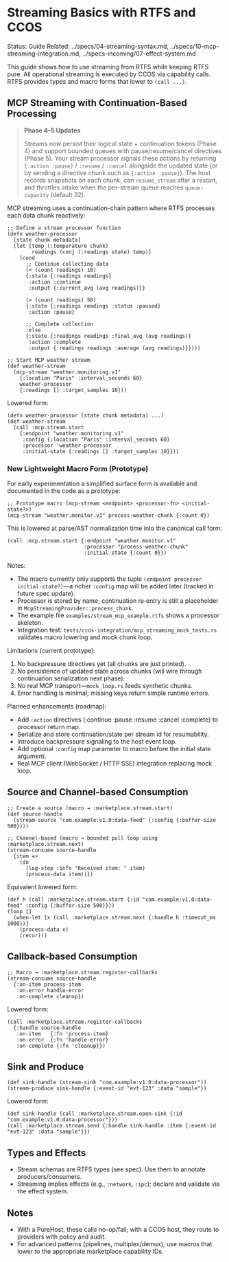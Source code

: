 # Streaming Basics with RTFS and CCOS

Status: Guide
Related: ../specs/04-streaming-syntax.md, ../specs/10-mcp-streaming-integration.md, ../specs-incoming/07-effect-system.md

This guide shows how to use streaming from RTFS while keeping RTFS pure. All operational streaming is executed by CCOS via capability calls. RTFS provides types and macro forms that lower to `(call ...)`.

## MCP Streaming with Continuation-Based Processing

> **Phase 4–5 Updates**
>
> Streams now persist their logical state + continuation tokens (Phase 4) and support bounded queues with
> pause/resume/cancel directives (Phase 5). Your stream processor signals these actions by returning
> `{:action :pause}` / `:resume` / `:cancel` alongside the updated state (or by sending a directive chunk such as
> `{:action :pause}`). The host records snapshots on each chunk, can `resume_stream` after a restart, and throttles
> intake when the per-stream queue reaches `queue-capacity` (default 32).

MCP streaming uses a continuation-chain pattern where RTFS processes each data chunk reactively:

```rtfs
;; Define a stream processor function
(defn weather-processor
  [state chunk metadata]
  (let [temp (:temperature chunk)
        readings (conj (:readings state) temp)]
    (cond
      ;; Continue collecting data
      (< (count readings) 10)
      {:state {:readings readings}
       :action :continue
       :output {:current_avg (avg readings)}}

      (> (count readings) 50)
      {:state {:readings readings :status :paused}
       :action :pause}

      ;; Complete collection
      :else
      {:state {:readings readings :final_avg (avg readings)}
       :action :complete
       :output {:readings readings :average (avg readings)}})))

;; Start MCP weather stream
(def weather-stream
  (mcp-stream "weather.monitoring.v1"
    {:location "Paris" :interval_seconds 60}
    weather-processor
    {:readings [] :target_samples 10}))
```

Lowered form:

```rtfs
(defn weather-processor [state chunk metadata] ...)
(def weather-stream
  (call :mcp.stream.start
    {:endpoint "weather.monitoring.v1"
     :config {:location "Paris" :interval_seconds 60}
     :processor 'weather-processor
     :initial-state {:readings [] :target_samples 10}}))
```

### New Lightweight Macro Form (Prototype)

For early experimentation a simplified surface form is available and documented in the code as a prototype:

```rtfs
;; Prototype macro (mcp-stream <endpoint> <processor-fn> <initial-state?>)
(mcp-stream "weather.monitor.v1" process-weather-chunk {:count 0})
```

This is lowered at parse/AST normalization time into the canonical call form:

```rtfs
(call :mcp.stream.start {:endpoint "weather.monitor.v1"
                         :processor "process-weather-chunk"
                         :initial-state {:count 0}})
```

Notes:
* The macro currently only supports the tuple `(endpoint processor initial-state?)`—a richer `:config` map will be added later (tracked in future spec update).
* Processor is stored by name; continuation re‑entry is still a placeholder in `McpStreamingProvider::process_chunk`.
* The example file `examples/stream_mcp_example.rtfs` shows a processor skeleton.
* Integration test: `tests/ccos-integration/mcp_streaming_mock_tests.rs` validates macro lowering and mock chunk loop.

Limitations (current prototype):
1. No backpressure directives yet (all chunks are just printed).
2. No persistence of updated state across chunks (will wire through continuation serialization next phase).
3. No real MCP transport—`mock_loop.rs` feeds synthetic chunks.
4. Error handling is minimal; missing keys return simple runtime errors.

Planned enhancements (roadmap):
* Add `:action` directives (:continue :pause :resume :cancel :complete) to processor return map.
* Serialize and store continuation/state per stream id for resumability.
* Introduce backpressure signaling to the host event loop.
* Add optional `:config` map parameter to macro before the initial state argument.
* Real MCP client (WebSocket / HTTP SSE) integration replacing mock loop.


## Source and Channel-based Consumption

```rtfs
;; Create a source (macro → :marketplace.stream.start)
(def source-handle
  (stream-source "com.example:v1.0:data-feed" {:config {:buffer-size 500}}))

;; Channel-based (macro → bounded pull loop using :marketplace.stream.next)
(stream-consume source-handle
  {item =>
    (do
      (log-step :info "Received item: " item)
      (process-data item))})
```

Equivalent lowered form:

```rtfs
(def h (call :marketplace.stream.start {:id "com.example:v1.0:data-feed" :config {:buffer-size 500}}))
(loop []
  (when-let [x (call :marketplace.stream.next {:handle h :timeout_ms 1000})]
    (process-data x)
    (recur)))
```

## Callback-based Consumption

```rtfs
;; Macro → :marketplace.stream.register-callbacks
(stream-consume source-handle
  {:on-item process-item
   :on-error handle-error
   :on-complete cleanup})
```

Lowered form:

```rtfs
(call :marketplace.stream.register-callbacks
  {:handle source-handle
   :on-item   {:fn 'process-item}
   :on-error  {:fn 'handle-error}
   :on-complete {:fn 'cleanup}})
```

## Sink and Produce

```rtfs
(def sink-handle (stream-sink "com.example:v1.0:data-processor"))
(stream-produce sink-handle {:event-id "evt-123" :data "sample"})
```

Lowered form:

```rtfs
(def sink-handle (call :marketplace.stream.open-sink {:id "com.example:v1.0:data-processor"}))
(call :marketplace.stream.send {:handle sink-handle :item {:event-id "evt-123" :data "sample"}})
```

## Types and Effects

- Stream schemas are RTFS types (see spec). Use them to annotate producers/consumers.
- Streaming implies effects (e.g., `:network`, `:ipc`); declare and validate via the effect system.

## Notes

- With a PureHost, these calls no-op/fail; with a CCOS host, they route to providers with policy and audit.
- For advanced patterns (pipelines, multiplex/demux), use macros that lower to the appropriate marketplace capability IDs.

